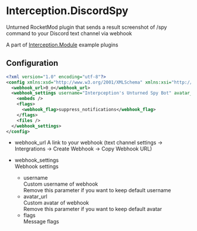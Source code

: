 # Interception.DiscordSpy

Unturned RocketMod plugin that sends a result screenshot of /spy command to your Discord text channel via webhook
	
A part of [Interception.Module](https://github.com/interception-plugins/Interception.Module) example plugins

## Configuration

```xml
<?xml version="1.0" encoding="utf-8"?>
<config xmlns:xsd="http://www.w3.org/2001/XMLSchema" xmlns:xsi="http://www.w3.org/2001/XMLSchema-instance">
  <webhook_url>0_o</webhook_url>
  <webhook_settings username="Interpception's Unturned Spy Bot" avatar_url="https://sun9-32.userapi.com/impg/rSFId7czTetdDX6BKpqMMZbb6Rt1yNZsKKHbPg/L5jmIUatvhg.jpg?size=736x736&amp;quality=95&amp;sign=a245352bd74d713be44df3d66ff985f5&amp;type=album">
    <embeds />
    <flags>
      <webhook_flag>suppress_notifications</webhook_flag>
    </flags>
    <files />
  </webhook_settings>
</config>
```

- webhook_url
A link to your webhook (text channel settings -> Intergrations -> Create Webhook -> Copy Webhook URL)

- webhook_settings  
Webhook settings  
	- username  
	Custom username of webhook  
	Remove this parameter if you want to keep default username  
	- avatar_url  
	Custom avatar of webhook  
	Remove this parameter if you want to keep default avatar  
	- flags  
	Message flags